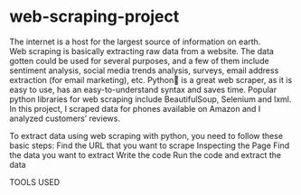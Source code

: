 # web-scraping-project
The internet is a host for the largest source of information on earth. <br>
Web scraping is basically extracting raw data from a website. The data gotten could be used for several purposes, and a few of them include sentiment analysis, social media trends analysis, surveys, email address extraction (for email marketing), etc.
Python🐍 is a great web scraper, as it is easy to use, has an easy-to-understand syntax and saves time. Popular python libraries for web scraping include BeautifulSoup, Selenium and lxml.
In this project, I scraped data for phones available on Amazon and I analyzed customers’ reviews.


To extract data using web scraping with python, you need to follow these basic steps:
Find the URL that you want to scrape
Inspecting the Page
Find the data you want to extract
Write the code
Run the code and extract the data


TOOLS USED
